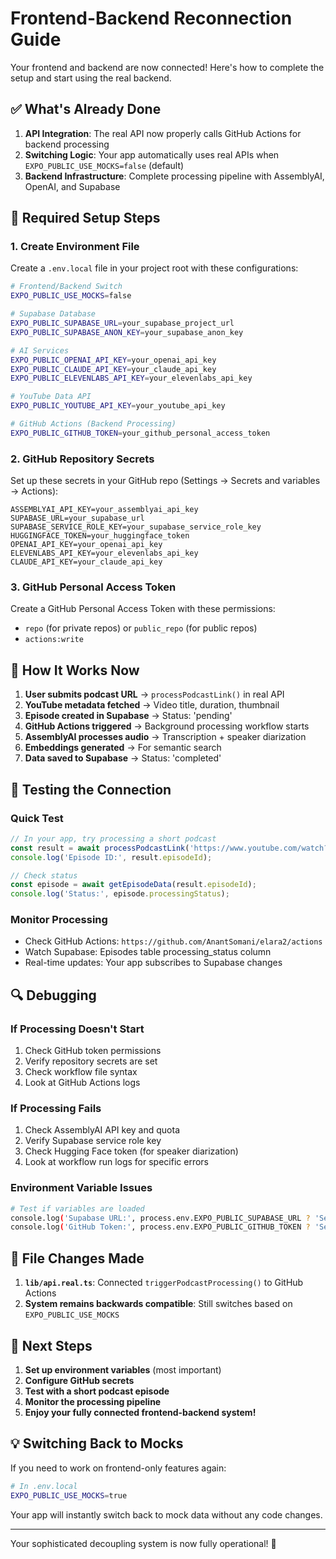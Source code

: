 # Frontend-Backend Reconnection Guide

Your frontend and backend are now connected! Here's how to complete the setup and start using the real backend.

## ✅ What's Already Done

1. **API Integration**: The real API now properly calls GitHub Actions for backend processing
2. **Switching Logic**: Your app automatically uses real APIs when `EXPO_PUBLIC_USE_MOCKS=false` (default)
3. **Backend Infrastructure**: Complete processing pipeline with AssemblyAI, OpenAI, and Supabase

## 🔧 Required Setup Steps

### 1. Create Environment File

Create a `.env.local` file in your project root with these configurations:

```bash
# Frontend/Backend Switch  
EXPO_PUBLIC_USE_MOCKS=false

# Supabase Database
EXPO_PUBLIC_SUPABASE_URL=your_supabase_project_url
EXPO_PUBLIC_SUPABASE_ANON_KEY=your_supabase_anon_key

# AI Services
EXPO_PUBLIC_OPENAI_API_KEY=your_openai_api_key
EXPO_PUBLIC_CLAUDE_API_KEY=your_claude_api_key  
EXPO_PUBLIC_ELEVENLABS_API_KEY=your_elevenlabs_api_key

# YouTube Data API
EXPO_PUBLIC_YOUTUBE_API_KEY=your_youtube_api_key

# GitHub Actions (Backend Processing)
EXPO_PUBLIC_GITHUB_TOKEN=your_github_personal_access_token
```

### 2. GitHub Repository Secrets

Set up these secrets in your GitHub repo (Settings → Secrets and variables → Actions):

```
ASSEMBLYAI_API_KEY=your_assemblyai_api_key
SUPABASE_URL=your_supabase_url  
SUPABASE_SERVICE_ROLE_KEY=your_supabase_service_role_key
HUGGINGFACE_TOKEN=your_huggingface_token
OPENAI_API_KEY=your_openai_api_key
ELEVENLABS_API_KEY=your_elevenlabs_api_key
CLAUDE_API_KEY=your_claude_api_key
```

### 3. GitHub Personal Access Token

Create a GitHub Personal Access Token with these permissions:
- `repo` (for private repos) or `public_repo` (for public repos)
- `actions:write`

## 🚀 How It Works Now

1. **User submits podcast URL** → `processPodcastLink()` in real API
2. **YouTube metadata fetched** → Video title, duration, thumbnail
3. **Episode created in Supabase** → Status: 'pending'
4. **GitHub Actions triggered** → Background processing workflow starts
5. **AssemblyAI processes audio** → Transcription + speaker diarization
6. **Embeddings generated** → For semantic search
7. **Data saved to Supabase** → Status: 'completed'

## 🧪 Testing the Connection

### Quick Test
```typescript
// In your app, try processing a short podcast
const result = await processPodcastLink('https://www.youtube.com/watch?v=SHORT_PODCAST_ID');
console.log('Episode ID:', result.episodeId);

// Check status
const episode = await getEpisodeData(result.episodeId);
console.log('Status:', episode.processingStatus);
```

### Monitor Processing
- Check GitHub Actions: `https://github.com/AnantSomani/elara2/actions`
- Watch Supabase: Episodes table processing_status column
- Real-time updates: Your app subscribes to Supabase changes

## 🔍 Debugging

### If Processing Doesn't Start
1. Check GitHub token permissions
2. Verify repository secrets are set
3. Check workflow file syntax
4. Look at GitHub Actions logs

### If Processing Fails
1. Check AssemblyAI API key and quota
2. Verify Supabase service role key
3. Check Hugging Face token (for speaker diarization)
4. Look at workflow run logs for specific errors

### Environment Variable Issues
```bash
# Test if variables are loaded
console.log('Supabase URL:', process.env.EXPO_PUBLIC_SUPABASE_URL ? 'Set' : 'Missing');
console.log('GitHub Token:', process.env.EXPO_PUBLIC_GITHUB_TOKEN ? 'Set' : 'Missing');
```

## 📁 File Changes Made

1. **`lib/api.real.ts`**: Connected `triggerPodcastProcessing()` to GitHub Actions
2. **System remains backwards compatible**: Still switches based on `EXPO_PUBLIC_USE_MOCKS`

## 🎯 Next Steps

1. **Set up environment variables** (most important)
2. **Configure GitHub secrets** 
3. **Test with a short podcast episode**
4. **Monitor the processing pipeline**
5. **Enjoy your fully connected frontend-backend system!**

## 💡 Switching Back to Mocks

If you need to work on frontend-only features again:
```bash
# In .env.local
EXPO_PUBLIC_USE_MOCKS=true
```

Your app will instantly switch back to mock data without any code changes.

---

Your sophisticated decoupling system is now fully operational! 🎉 